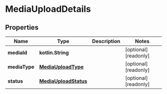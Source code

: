 
# MediaUploadDetails

## Properties
Name | Type | Description | Notes
------------ | ------------- | ------------- | -------------
**mediaId** | **kotlin.String** |  |  [optional] [readonly]
**mediaType** | [**MediaUploadType**](MediaUploadType.md) |  |  [optional] [readonly]
**status** | [**MediaUploadStatus**](MediaUploadStatus.md) |  |  [optional] [readonly]



